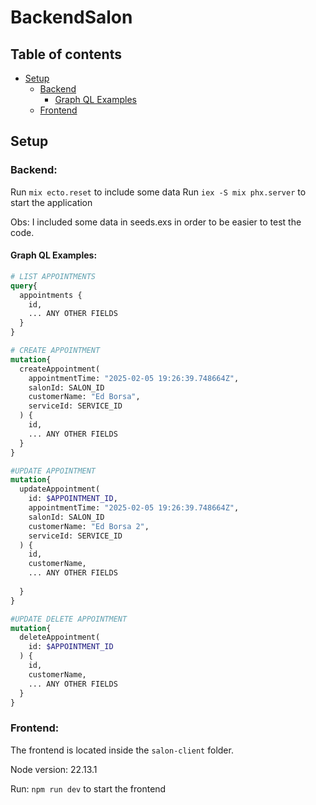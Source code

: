 # BackendSalon

## Table of contents

- [Setup](#setup)
  - [Backend](#backend)
    - [Graph QL Examples](#graph-ql-examples)
  - [Frontend](#fronted)


## Setup

### Backend:

Run `mix ecto.reset` to include some data
Run `iex -S mix phx.server` to start the application

Obs: I included some data in seeds.exs in order to be easier to test the code.

#### Graph QL Examples:

```graphql
# LIST APPOINTMENTS 
query{
  appointments {
    id,
    ... ANY OTHER FIELDS
  }
}

# CREATE APPOINTMENT
mutation{
  createAppointment(
    appointmentTime: "2025-02-05 19:26:39.748664Z",
    salonId: SALON_ID
    customerName: "Ed Borsa",
    serviceId: SERVICE_ID
  ) {
    id,
    ... ANY OTHER FIELDS
  }
}

#UPDATE APPOINTMENT
mutation{
  updateAppointment(
    id: $APPOINTMENT_ID,
    appointmentTime: "2025-02-05 19:26:39.748664Z",
    salonId: SALON_ID
    customerName: "Ed Borsa 2",
    serviceId: SERVICE_ID
  ) {
    id,
    customerName,
    ... ANY OTHER FIELDS
    
  }
}

#UPDATE DELETE APPOINTMENT
mutation{
  deleteAppointment(
    id: $APPOINTMENT_ID
  ) {
    id,
    customerName,
    ... ANY OTHER FIELDS
  }
}
```

### Frontend:

The frontend is located inside the `salon-client` folder.

Node version: 22.13.1

Run: `npm run dev` to start the frontend
